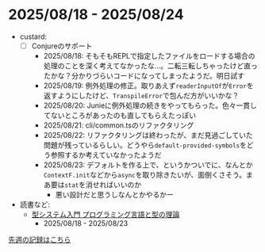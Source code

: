 # 2025/08/18 - 2025/08/24

- custard:
    - [ ] Conjureのサポート
        - 2025/08/18: そもそもREPLで指定したファイルをロードする場合の処理のことを深く考えてなかったな...。二転三転しちゃったけど直ったかな？分かりづらいコードになってしまったようだ。明日試す
        - 2025/08/19: 例外処理の修正。取りあえず`readerInputOf`が`Error`を返すようにしたけど、`TranspileError`で包んだ方がいいかな？
        - 2025/08/20: Junieに例外処理の続きをやってもらった。色々一貫してないところがあったのも直してもらえたっぽい
        - 2025/08/21: cli/common.tsのリファクタリング
        - 2025/08/22: リファクタリングは終わったが、まだ見過ごしていた問題が残っているらしい。どうやら`default-provided-symbols`をどう参照するか考えていなかったようだ
        - 2025/08/23: デフォルトを作る上で、というかついでに、なんとか`ContextF.init`などから`async`を取り除きたいが、面倒くさそう。まあ要は`stat`を消せればいいのか
            - 悪い設計だと思うしなんとかやるかー
- 読書など:
    - [型システム入門 プログラミング言語と型の理論](https://www.ohmsha.co.jp/book/9784274069116/)
        - 2025/08/18 - 2025/08/23

[先週の記録はこちら](https://github.com/igrep/daily-commits/blob/2146d925db2113d38db36bfda382d937f7021ac7/yesterday.md)
